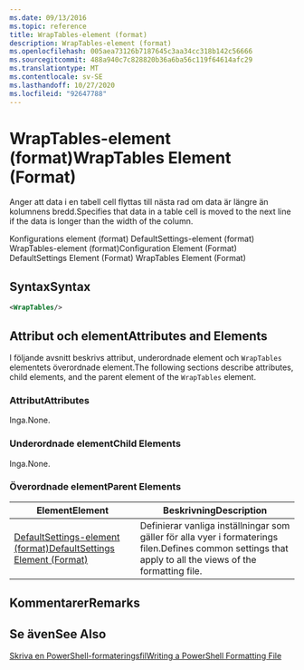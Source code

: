 ```yaml
---
ms.date: 09/13/2016
ms.topic: reference
title: WrapTables-element (format)
description: WrapTables-element (format)
ms.openlocfilehash: 005aea73126b7187645c3aa34cc318b142c56666
ms.sourcegitcommit: 488a940c7c828820b36a6ba56c119f64614afc29
ms.translationtype: MT
ms.contentlocale: sv-SE
ms.lasthandoff: 10/27/2020
ms.locfileid: "92647788"
---
```

# <a name="wraptables-element-format"></a><span data-ttu-id="4501c-103">WrapTables-element (format)</span><span class="sxs-lookup"><span data-stu-id="4501c-103">WrapTables Element (Format)</span></span>

<span data-ttu-id="4501c-104">Anger att data i en tabell cell flyttas till nästa rad om data är längre än kolumnens bredd.</span><span class="sxs-lookup"><span data-stu-id="4501c-104">Specifies that data in a table cell is moved to the next line if the data is longer than the width of the column.</span></span>

<span data-ttu-id="4501c-105">Konfigurations element (format) DefaultSettings-element (format) WrapTables-element (format)</span><span class="sxs-lookup"><span data-stu-id="4501c-105">Configuration Element (Format) DefaultSettings Element (Format) WrapTables Element (Format)</span></span>

## <a name="syntax"></a><span data-ttu-id="4501c-106">Syntax</span><span class="sxs-lookup"><span data-stu-id="4501c-106">Syntax</span></span>

```xml
<WrapTables/>
```

## <a name="attributes-and-elements"></a><span data-ttu-id="4501c-107">Attribut och element</span><span class="sxs-lookup"><span data-stu-id="4501c-107">Attributes and Elements</span></span>

<span data-ttu-id="4501c-108">I följande avsnitt beskrivs attribut, underordnade element och `WrapTables` elementets överordnade element.</span><span class="sxs-lookup"><span data-stu-id="4501c-108">The following sections describe attributes, child elements, and the parent element of the `WrapTables` element.</span></span>

### <a name="attributes"></a><span data-ttu-id="4501c-109">Attribut</span><span class="sxs-lookup"><span data-stu-id="4501c-109">Attributes</span></span>

<span data-ttu-id="4501c-110">Inga.</span><span class="sxs-lookup"><span data-stu-id="4501c-110">None.</span></span>

### <a name="child-elements"></a><span data-ttu-id="4501c-111">Underordnade element</span><span class="sxs-lookup"><span data-stu-id="4501c-111">Child Elements</span></span>

<span data-ttu-id="4501c-112">Inga.</span><span class="sxs-lookup"><span data-stu-id="4501c-112">None.</span></span>

### <a name="parent-elements"></a><span data-ttu-id="4501c-113">Överordnade element</span><span class="sxs-lookup"><span data-stu-id="4501c-113">Parent Elements</span></span>

|<span data-ttu-id="4501c-114">Element</span><span class="sxs-lookup"><span data-stu-id="4501c-114">Element</span></span>|<span data-ttu-id="4501c-115">Beskrivning</span><span class="sxs-lookup"><span data-stu-id="4501c-115">Description</span></span>|
|-------------|-----------------|
|[<span data-ttu-id="4501c-116">DefaultSettings-element (format)</span><span class="sxs-lookup"><span data-stu-id="4501c-116">DefaultSettings Element (Format)</span></span>](./defaultsettings-element-format.md)|<span data-ttu-id="4501c-117">Definierar vanliga inställningar som gäller för alla vyer i formaterings filen.</span><span class="sxs-lookup"><span data-stu-id="4501c-117">Defines common settings that apply to all the views of the formatting file.</span></span>|

## <a name="remarks"></a><span data-ttu-id="4501c-118">Kommentarer</span><span class="sxs-lookup"><span data-stu-id="4501c-118">Remarks</span></span>

## <a name="see-also"></a><span data-ttu-id="4501c-119">Se även</span><span class="sxs-lookup"><span data-stu-id="4501c-119">See Also</span></span>

[<span data-ttu-id="4501c-120">Skriva en PowerShell-formateringsfil</span><span class="sxs-lookup"><span data-stu-id="4501c-120">Writing a PowerShell Formatting File</span></span>](./writing-a-powershell-formatting-file.md)
